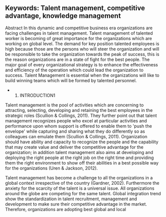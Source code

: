 ## Keywords: Talent management, competitive advantage, knowledge management

Abstract In this dynamic and competitive business era organizations are facing challenges in talent management. Talent management of talented worker is becoming of great importance for the organizations which are working on global level. The demand for key position talented employees is high because those are the persons who will steer the organization and will be responsible to take the organization towards the peak of success, this is the reason organizations are in a state of fight for the best people. The major goal of every organizational strategy is to enhance the effectiveness and efficiency of the operation which could lead the organization to success. Talent Management is essential when the organizations will like to build winning teams which will be formed by talented personnel.

- 1. INTRODUCTION1

Talent management is the pool of activities which are concerning to attracting, selecting, developing and retaining the best employees in the strategic roles (Scullion & Collings, 2011). They further point out that talent management recognizes people who excel at particular activities and performance upon whom support is offered to enable them to 'push the envelope' while capturing and sharing what they do differently so as colleagues can emulate them (Scullion & Collings, 2011). Organization should have ability and capacity to recognize the people and the capability that may create value and deliver the competitive advantage for the organization; in addition talent management also aims at developing and deploying the right people at the right job on the right time and providing them the right environment to show off their abilities in a best possible way for the organizations (Uren & Jackson, 2012).

Talent management has become a challenge to all the organizations in a global context irrespective of the country (Gardner, 2002). Furthermore the anxiety for the scarcity of the talent is a universal issue. All organizations around the globe are competing for the same talent. Global integration trend show the standardization in talent recruitment, management and development to make sure their competitive advantage in the market. Therefore, organizations are adopting best global and local